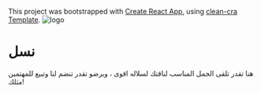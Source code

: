 This project was bootstrapped with [Create React App](https://github.com/facebook/create-react-app), using [clean-cra Template](https://github.com/JorgePasco1/cra-template-clean-cra).
![logo](https://user-images.githubusercontent.com/71218097/180883801-e913c6e9-e6af-4514-b9a2-1a9eda32d174.png)

# نسل
هنا تقدر تلقى الجمل المناسب لناقتك لسلاله اقوى ، وبرضو تقدر تنضم لنا وتبيع للمهتمين مثلك!


